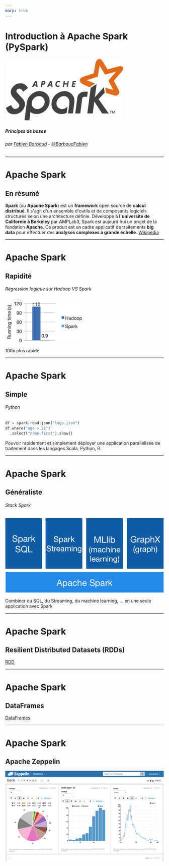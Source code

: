 ```yaml
---
marp: true
---
```


<!-- page_number: true -->
<!-- footer: Introduction à Apache Spark (PySpark) -->

Introduction à Apache Spark (PySpark)
===

![](images/spark-logo-trademark.png)

##### Principes de bases

###### par [Fabien Barbaud](fabien.barbaud@timeonegroup.com) - [@BarbaudFabien](https://twitter.com/BarbaudFabien)

---

# Apache Spark

## En résumé

**Spark** (ou **Apache Spark**) est un **framework** open source de **calcul distribué**. Il s'agit d'un ensemble d'outils et de composants logiciels structurés selon une architecture définie. Développé à **l'université de Californie à Berkeley** par AMPLab3, Spark est aujourd'hui un projet de la fondation **Apache**. Ce produit est un cadre applicatif de traitements **big data** pour effectuer des **analyses complexes à grande échelle**.
[Wikipedia](https://fr.wikipedia.org/wiki/Apache_Spark)

---

# Apache Spark

## Rapidité

###### Régression logique sur Hadoop VS Spark
![](images/logistic-regression.png)

100x plus rapide

---

# Apache Spark

## Simple

###### Python

```python
df = spark.read.json("logs.json")
df.where("age > 21")
  .select("name.first").show()
```

Pouvoir rapidement et simplement déployer une application parallélisée de traitement dans les langages Scala, Python, R.

---

# Apache Spark

## Généraliste

###### Stack Spark
![](images/spark-stack.png)

Combiner du SQL, du Streaming, du machine learning, ... en une seule application avec Spark

---

# Apache Spark

## Resilient Distributed Datasets (RDDs)

[RDD](https://spark.apache.org/docs/latest/rdd-programming-guide.html#resilient-distributed-datasets-rdds)

---

# Apache Spark

## DataFrames

[DataFrames](https://spark.apache.org/docs/latest/sql-getting-started.html#creating-dataframes)

---

# Apache Spark

## Apache Zeppelin

![](images/notebook.png)